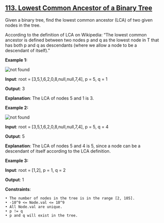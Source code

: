 <h2><a href="https://leetcode.com/problems/lowest-common-ancestor-of-a-binary-tree/description/">113. Lowest Common Ancestor of a Binary Tree</a></h2>

Given a binary tree, find the lowest common ancestor (LCA) of two given nodes in the tree.

According to the definition of LCA on Wikipedia: “The lowest common ancestor is defined between two nodes p and q as the lowest node in T that has both p and q as descendants (where we allow a node to be a descendant of itself).”

**Example 1:**

<img src="https://assets.leetcode.com/uploads/2018/12/14/binarytree.png" alt="not found">

**Input**: root = [3,5,1,6,2,0,8,null,null,7,4], p = 5, q = 1

**Output**: 3

**Explanation**: The LCA of nodes 5 and 1 is 3.

**Example 2:**

<img src="https://assets.leetcode.com/uploads/2018/12/14/binarytree.png" alt="not found">

**Input**: root = [3,5,1,6,2,0,8,null,null,7,4], p = 5, q = 4

**Output**: 5

**Explanation**: The LCA of nodes 5 and 4 is 5, since a node can be a descendant of itself according to the LCA definition.

**Example 3:**

**Input**: root = [1,2], p = 1, q = 2

**Output**: 1

**Constraints**:

    • The number of nodes in the tree is in the range [2, 105].
    • -10^9 <= Node.val <= 10^9
    • All Node.val are unique.
    • p != q
    • p and q will exist in the tree.